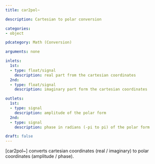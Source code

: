 ```yaml
---
title: car2pol~

description: Cartesian to polar conversion

categories:
- object

pdcategory: Math (Conversion)

arguments: none

inlets:
  1st:
  - type: float/signal
    description: real part from the cartesian coordinates
  2nd:
  - type: float/signal
    description: imaginary part form the cartesian coordinates

outlets:
  1st:
  - type: signal
    description: amplitude of the polar form
  2nd:
  - type: signal 
    description: phase in radians (-pi to pi) of the polar form

draft: false
---
```


[car2pol~] converts cartesian coordinates (real / imaginary) to polar coordinates (amplitude / phase).
